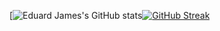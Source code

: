 [![Eduard James's GitHub stats](https://github-readme-stats.vercel.app/api?username=arceduardvincent&show_icons=true&theme=highcontrast)[![GitHub Streak](https://github-readme-streak-stats.herokuapp.com/?user=arceduardvincent&theme=highcontrast)](https://git.io/streak-stats)

